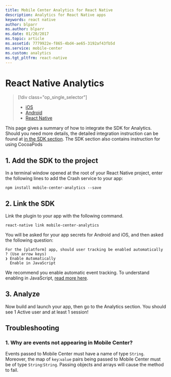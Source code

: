 ```yaml
---
title: Mobile Center Analytics for React Native
description: Analytics for React Native apps
keywords: react native
author: blparr
ms.author: blparr
ms.date: 01/20/2017
ms.topic: article
ms.assetid: 7779922e-f865-4bd4-ae65-3192af43fb5d
ms.service: mobile-center
ms.custom: analytics
ms.tgt_pltfrm: react-native
---
```


# React Native Analytics

> [!div class="op_single_selector"]
> * [iOS](ios.md)
> * [Android](android.md)
> * [React Native](react-native.md)

This page gives a summary of how to integrate the SDK for Analytics. Should you need more details, the detailed integration instruction can be found at [in the SDK section](~/sdk/getting-started/react-native.md).
The SDK section also contains instruction for using CocoaPods

## 1. Add the SDK to the project

In a terminal window opened at the root of your React Native project, enter the following lines to add the Crash service to your app:

```
npm install mobile-center-analytics --save
```

## 2. Link the SDK

Link the plugin to your app with the following command.

```
react-native link mobile-center-analytics
```

You will be asked for your app secrets for Android and iOS, and then asked the following question:

```
For the [platform] app, should user tracking be enabled automatically ? (Use arrow keys)
❯ Enable Automatically
  Enable in JavaScript
```

We recommend you enable automatic event tracking. To understand enabling in JavaScript, [read more here](~/sdk/analytics/react-native.md#enable-javascript).

## 3. Analyze

Now build and launch your app, then go to the Analytics section.  You should see 1 Active user and at least 1 session!


## Troubleshooting

### 1. Why are events not appearing in Mobile Center?
  Events passed to Mobile Center must have a name of type `String`. Moreover, the map of `key`:`value` pairs being passed to Mobile Center must be of type `String`:`String`. Passing objects and arrays will cause the method to fail.
